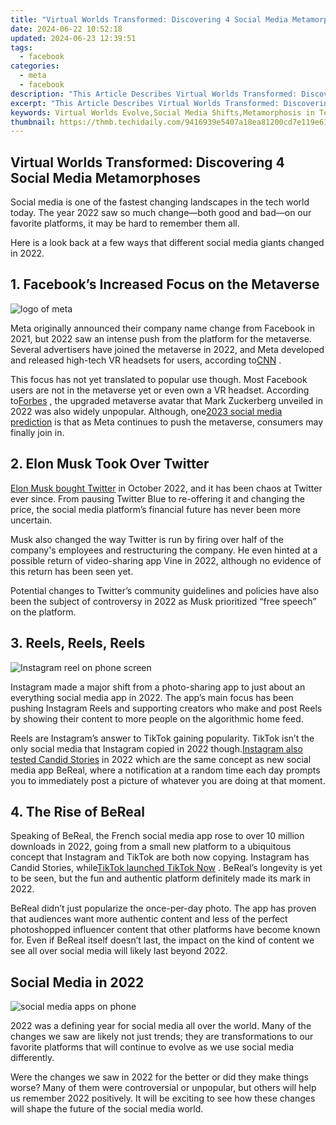 ```yaml
---
title: "Virtual Worlds Transformed: Discovering 4 Social Media Metamorphoses"
date: 2024-06-22 10:52:18
updated: 2024-06-23 12:39:51
tags:
  - facebook
categories:
  - meta
  - facebook
description: "This Article Describes Virtual Worlds Transformed: Discovering 4 Social Media Metamorphoses"
excerpt: "This Article Describes Virtual Worlds Transformed: Discovering 4 Social Media Metamorphoses"
keywords: Virtual Worlds Evolve,Social Media Shifts,Metamorphosis in Tech,Transforming Online Spaces,Digital Societies Change,Social Platform Revolution,Engaging VR Networks
thumbnail: https://thmb.techidaily.com/9416939e5407a18ea81200cd7e119e61ff04e31fb3c5cd004cd4601ad28e3eb8.jpg
---
```


## Virtual Worlds Transformed: Discovering 4 Social Media Metamorphoses

 Social media is one of the fastest changing landscapes in the tech world today. The year 2022 saw so much change—both good and bad—on our favorite platforms, it may be hard to remember them all.

 Here is a look back at a few ways that different social media giants changed in 2022.

## 1\. Facebook’s Increased Focus on the Metaverse

![logo of meta](https://static1.makeuseofimages.com/wordpress/wp-content/uploads/2022/07/logo-of-meta.jpg)

 Meta originally announced their company name change from Facebook in 2021, but 2022 saw an intense push from the platform for the metaverse. Several advertisers have joined the metaverse in 2022, and Meta developed and released high-tech VR headsets for users, according to[CNN](https://www.cnn.com/2022/10/30/tech/meta-metaverse-transition/index.html) .

 This focus has not yet translated to popular use though. Most Facebook users are not in the metaverse yet or even own a VR headset. According to[Forbes](https://www.forbes.com/sites/danidiplacido/2022/08/21/mark-zuckerberg-upgraded-his-metaverse-avatar-after-the-entire-internet-laughed-at-him/?sh=5e6c88ab35a3) , the upgraded metaverse avatar that Mark Zuckerberg unveiled in 2022 was also widely unpopular. Although, one[2023 social media prediction](http://www.makeuseof.com/social-media-predictions-2023/) is that as Meta continues to push the metaverse, consumers may finally join in.

## 2\. Elon Musk Took Over Twitter

[Elon Musk bought Twitter](https://www.makeuseof.com/how-elon-musk-bought-twitter-timeline/) in October 2022, and it has been chaos at Twitter ever since. From pausing Twitter Blue to re-offering it and changing the price, the social media platform’s financial future has never been more uncertain.

 Musk also changed the way Twitter is run by firing over half of the company's employees and restructuring the company. He even hinted at a possible return of video-sharing app Vine in 2022, although no evidence of this return has been seen yet.

 Potential changes to Twitter’s community guidelines and policies have also been the subject of controversy in 2022 as Musk prioritized “free speech” on the platform.

## 3\. Reels, Reels, Reels

![Instagram reel on phone screen](https://static1.makeuseofimages.com/wordpress/wp-content/uploads/2022/08/Instagram-Reel-Idea.jpg)

 Instagram made a major shift from a photo-sharing app to just about an everything social media app in 2022\. The app’s main focus has been pushing Instagram Reels and supporting creators who make and post Reels by showing their content to more people on the algorithmic home feed.

 Reels are Instagram’s answer to TikTok gaining popularity. TikTok isn’t the only social media that Instagram copied in 2022 though.[Instagram also tested Candid Stories](https://www.makeuseof.com/instagram-candid-challenges-test-bereal-feature/) in 2022 which are the same concept as new social media app BeReal, where a notification at a random time each day prompts you to immediately post a picture of whatever you are doing at that moment.

## 4\. The Rise of BeReal

 Speaking of BeReal, the French social media app rose to over 10 million downloads in 2022, going from a small new platform to a ubiquitous concept that Instagram and TikTok are both now copying. Instagram has Candid Stories, while[TikTok launched TikTok Now](https://www.makeuseof.com/what-is-tiktok-now/) . BeReal’s longevity is yet to be seen, but the fun and authentic platform definitely made its mark in 2022.

 BeReal didn’t just popularize the once-per-day photo. The app has proven that audiences want more authentic content and less of the perfect photoshopped influencer content that other platforms have become known for. Even if BeReal itself doesn’t last, the impact on the kind of content we see all over social media will likely last beyond 2022.

## Social Media in 2022

![social media apps on phone](https://static1.makeuseofimages.com/wordpress/wp-content/uploads/2022/10/social-media-apps-on-phone.jpg)

 2022 was a defining year for social media all over the world. Many of the changes we saw are likely not just trends; they are transformations to our favorite platforms that will continue to evolve as we use social media differently.

 Were the changes we saw in 2022 for the better or did they make things worse? Many of them were controversial or unpopular, but others will help us remember 2022 positively. It will be exciting to see how these changes will shape the future of the social media world.


<ins class="adsbygoogle"
     style="display:block"
     data-ad-format="autorelaxed"
     data-ad-client="ca-pub-7571918770474297"
     data-ad-slot="1223367746"></ins>



<ins class="adsbygoogle"
     style="display:block"
     data-ad-client="ca-pub-7571918770474297"
     data-ad-slot="8358498916"
     data-ad-format="auto"
     data-full-width-responsive="true"></ins>
